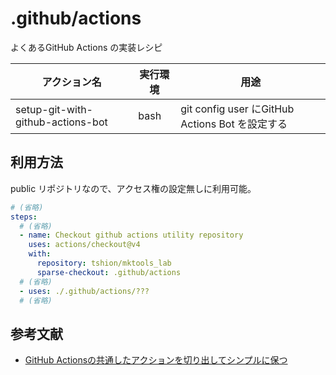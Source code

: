 # .github/actions
よくあるGitHub Actions の実装レシピ

アクション名 | 実行環境 | 用途
--- | --- | ---
setup-git-with-github-actions-bot | bash | git config user にGitHub Actions Bot を設定する



## 利用方法
public リポジトリなので、アクセス権の設定無しに利用可能。

``` yaml
# (省略)
steps:
  # (省略)
  - name: Checkout github actions utility repository
    uses: actions/checkout@v4
    with:
      repository: tshion/mktools_lab
      sparse-checkout: .github/actions
  # (省略)
  - uses: ./.github/actions/???
  # (省略)
```



## 参考文献
* [GitHub Actionsの共通したアクションを切り出してシンプルに保つ](https://zenn.dev/stafes_blog/articles/ikkitang-a694b8afeb66f5)
